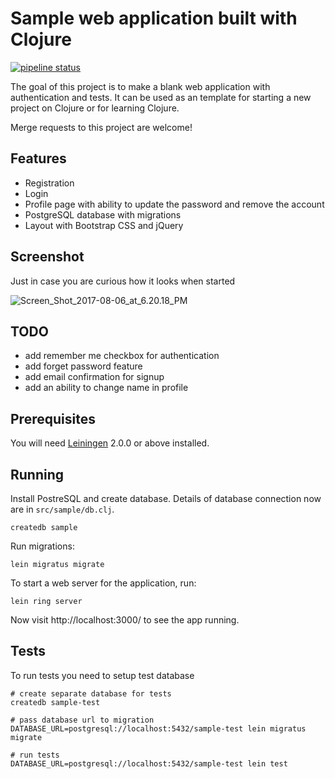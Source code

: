 # Sample web application built with Clojure

[![pipeline status](https://gitlab.com/dzaporozhets/clojure-web-application/badges/master/pipeline.svg)](https://gitlab.com/dzaporozhets/clojure-web-application/commits/master)

The goal of this project is to make a blank web application with authentication and tests.
It can be used as an template for starting a new project on Clojure or for learning Clojure.

Merge requests to this project are welcome!

## Features

* Registration
* Login
* Profile page with ability to update the password and remove the account
* PostgreSQL database with migrations
* Layout with Bootstrap CSS and jQuery

## Screenshot

Just in case you are curious how it looks when started

![Screen_Shot_2017-08-06_at_6.20.18_PM](https://gitlab.com/dzaporozhets/clojure-web-application/uploads/6d8ba305b6b5cd7c046ffda55c4ebe16/Screen_Shot_2017-08-06_at_6.20.18_PM.png)

## TODO

* add remember me checkbox for authentication
* add forget password feature
* add email confirmation for signup
* add an ability to change name in profile

## Prerequisites

You will need [Leiningen][] 2.0.0 or above installed.

[leiningen]: https://github.com/technomancy/leiningen

## Running

Install PostreSQL and create database. Details of database connection now 
are in `src/sample/db.clj`. 

    createdb sample

Run migrations:

    lein migratus migrate

To start a web server for the application, run:

    lein ring server

Now visit http://localhost:3000/ to see the app running.

## Tests

To run tests you need to setup test database

    # create separate database for tests
    createdb sample-test

    # pass database url to migration
    DATABASE_URL=postgresql://localhost:5432/sample-test lein migratus migrate

    # run tests
    DATABASE_URL=postgresql://localhost:5432/sample-test lein test
